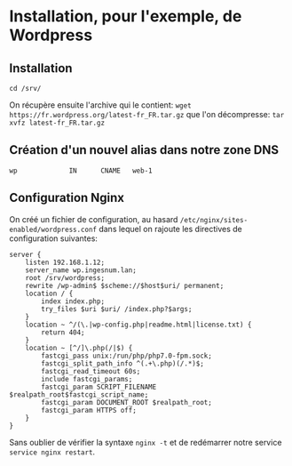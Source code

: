 # Installation, pour l'exemple, de Wordpress

## Installation

`cd /srv/`

On récupère ensuite l'archive qui le contient: `wget https://fr.wordpress.org/latest-fr_FR.tar.gz`
que l'on décompresse: `tar xvfz latest-fr_FR.tar.gz`

## Création d'un nouvel alias dans notre zone DNS

```
wp             IN      CNAME   web-1
```

## Configuration Nginx

On créé un fichier de configuration, au hasard `/etc/nginx/sites-enabled/wordpress.conf` dans lequel on rajoute les directives de configuration suivantes:

```
server {
    listen 192.168.1.12;
    server_name wp.ingesnum.lan;
    root /srv/wordpress;
    rewrite /wp-admin$ $scheme://$host$uri/ permanent;
    location / {
        index index.php;
        try_files $uri $uri/ /index.php?$args;
    }
    location ~ ^/(\.|wp-config.php|readme.html|license.txt) {
        return 404;
    }
    location ~ [^/]\.php(/|$) {
        fastcgi_pass unix:/run/php/php7.0-fpm.sock;
        fastcgi_split_path_info ^(.+\.php)(/.*)$;
        fastcgi_read_timeout 60s;
        include fastcgi_params;
        fastcgi_param SCRIPT_FILENAME $realpath_root$fastcgi_script_name;
        fastcgi_param DOCUMENT_ROOT $realpath_root;
        fastcgi_param HTTPS off;
    }
}
```

Sans oublier de vérifier la syntaxe `nginx -t` et de redémarrer notre service `service nginx restart`.

